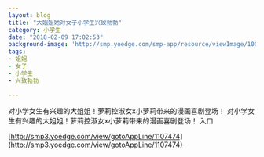 ```yaml
---
layout: blog
title: "大姐姐她对女子小学生兴致勃勃"
category: 小学生
date: "2018-02-09 17:02:53"
background-image: 'http://smp.yoedge.com/smp-app/resource/viewImage/1003605appline.png'
tags:
- 姐姐
- 女子
- 小学生
- 兴致勃勃

---
```

对小学女生有兴趣的大姐姐！萝莉控淑女x小萝莉带来的漫画喜剧登场！
对小学女生有兴趣的大姐姐！萝莉控淑女x小萝莉带来的漫画喜剧登场！
入口

[http://smp3.yoedge.com/view/gotoAppLine/1107474](http://smp3.yoedge.com/view/gotoAppLine/1107474)

        
